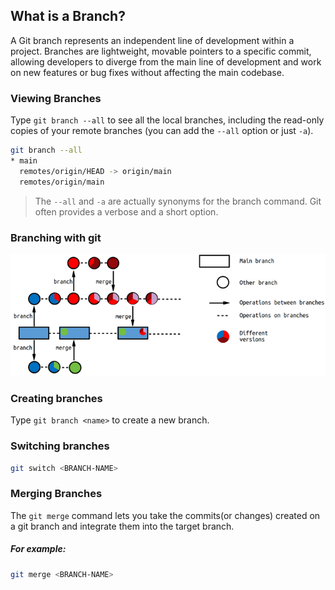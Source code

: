 ## What is a Branch?

A Git branch represents an independent line of development within a project. Branches are lightweight, movable pointers to a specific commit, allowing developers to diverge from the main line of development and work on new features or bug fixes without affecting the main codebase. 

### Viewing Branches

Type `git branch --all` to see all the local branches, including the read-only copies of your remote branches (you can add the `--all` option or just `-a`).

```sh
git branch --all
* main
  remotes/origin/HEAD -> origin/main
  remotes/origin/main
```

> The `--all` and `-a` are actually synonyms for the branch command. Git often provides a verbose and a short option.


### Branching with git
![Alt text](docs/img/image-2.png)
<!-- ```mermaid
      gitGraph
       commit
       branch develop
       commit

``` -->
### Creating branches

Type `git branch <name>` to create a new branch.


### Switching branches

```sh
git switch <BRANCH-NAME>
```

### Merging Branches
The `git merge` command lets you take the commits(or changes) created on a git branch and integrate them into the target branch.

##### For example:
```sh
git merge <BRANCH-NAME>
```